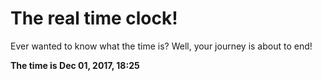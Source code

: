 # The real time clock!

Ever wanted to know what the time is? Well, your journey is about to end!

**The time is Dec 01, 2017, 18:25**